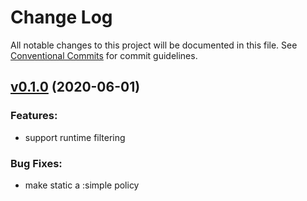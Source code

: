# Change Log

All notable changes to this project will be documented in this file.
See [Conventional Commits](Https://conventionalcommits.org) for commit guidelines.

<!-- changelog -->

## [v0.1.0](https://github.com/ash-project/ash_policy_access/compare/0.1.0...v0.1.0) (2020-06-01)




### Features:

* support runtime filtering

### Bug Fixes:

* make static a :simple policy
